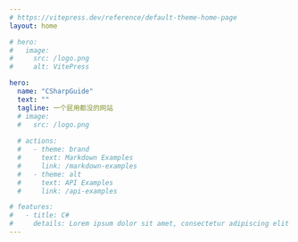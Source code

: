 ```yaml
---
# https://vitepress.dev/reference/default-theme-home-page
layout: home

# hero:
#   image:
#     src: /logo.png
#     alt: VitePress

hero:
  name: "CSharpGuide"
  text: ""
  tagline: 一个屁用都没的网站
  # image:
  #   src: /logo.png
  
  # actions:
  #   - theme: brand
  #     text: Markdown Examples
  #     link: /markdown-examples
  #   - theme: alt
  #     text: API Examples
  #     link: /api-examples

# features:
#   - title: C#
#     details: Lorem ipsum dolor sit amet, consectetur adipiscing elit
---
```


